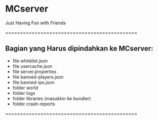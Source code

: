# MCserver
Just Having Fun with Friends

=============================================

## Bagian yang Harus dipindahkan ke MCserver:
- file whitelist.json
- file usercache.json
- file server.properties
- file banned-players.json
- file banned-ips.json
- folder world
- folder logs
- folder libraries (masukkin ke bundler)
- folder crash-reports

=============================================

